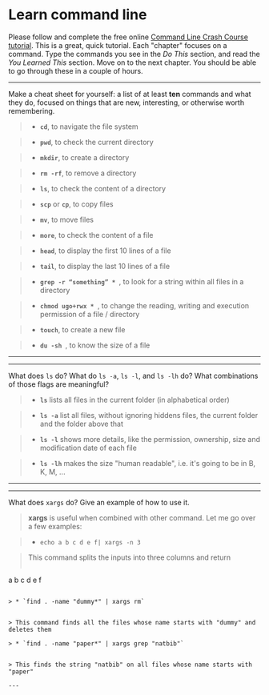 # Learn command line

Please follow and complete the free online [Command Line Crash Course
tutorial](http://cli.learncodethehardway.org/book/). This is a great,
quick tutorial. Each "chapter" focuses on a command. Type the commands
you see in the _Do This_ section, and read the _You Learned This_
section. Move on to the next chapter. You should be able to go through
these in a couple of hours.


---

Make a cheat sheet for yourself: a list of at least **ten** commands and what they do, focused on things that are new, interesting, or otherwise worth remembering.


> * **`cd`**, to navigate the file system

> * **`pwd`**, to check the current directory

> * **`mkdir`**, to create a directory

> * **`rm -rf`**, to remove a directory

> * **`ls`**, to check the content of a directory

> * **`scp`** or **`cp`**, to copy files

> * **`mv`**, to move files

> * **`more`**, to check the content of a file

> * **`head`**, to display the first 10 lines of a file

> * **`tail`**, to display the last 10 lines of a file

> * **`grep -r “something” * `**, to look for a string within all files in a directory

> * **`chmod ugo+rwx * `**, to change the reading, writing and execution permission of a file / directory

> * **`touch`**, to create a new file

> * **`du -sh `**, to know the size of a file

---


---

What does `ls` do? What do `ls -a`, `ls -l`, and `ls -lh` do? What combinations of those flags are meaningful?

> * **`ls`** lists all files in the current folder (in alphabetical order)

> * **`ls -a`** list all files, without ignoring hiddens files, the current folder and the folder above that

> * **`ls -l`** shows more details, like the permission, ownership, size and modification date of each file

> * **`ls -lh`** makes the size "human readable", i.e. it's going to be in B, K, M, ...

---


---

What does `xargs` do? Give an example of how to use it.

> **xargs** is useful when combined with other command. Let me go over a few examples:

> * `echo a b c d e f| xargs -n 3`


> This command splits the inputs into three columns and return
> ```
a b c
d e f
```

> * `find . -name "dummy*" | xargs rm`


> This command finds all the files whose name starts with "dummy" and deletes them

> * `find . -name "paper*" | xargs grep "natbib"`


> This finds the string "natbib" on all files whose name starts with "paper"

---

